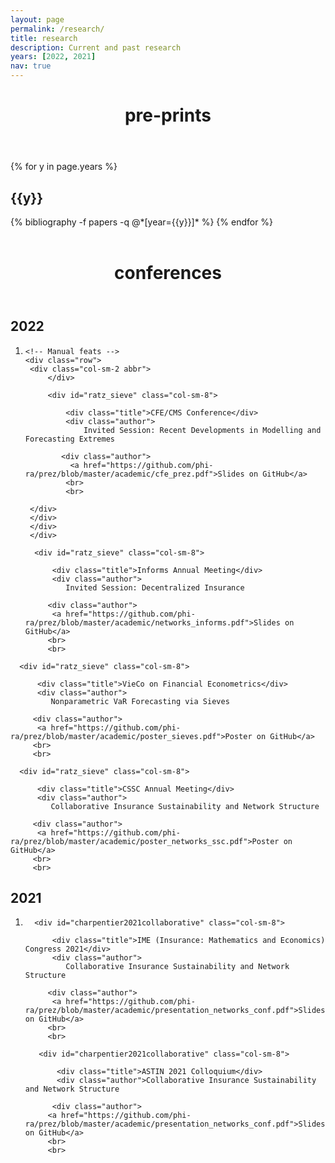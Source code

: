 ```yaml
---
layout: page
permalink: /research/
title: research
description: Current and past research
years: [2022, 2021]
nav: true
---
```



<header class="post-header">
    <h1 class="post-title">pre-prints</h1>
    <p class="post-description"></p>
</header>

<div class="publications">

{% for y in page.years %}
  <h2 class="year">{{y}}</h2>
  {% bibliography -f papers -q @*[year={{y}}]* %}
{% endfor %}

</div>

<br>


<header class="post-header">
    <h1 class="post-title">conferences</h1>
    <p class="post-description"></p>
</header>


<article>
    <div class="publications">


<h2 class="year">2022</h2>
<ol class="bibliography"><li>
	
    <!-- Manual feats -->
    <div class="row">
     <div class="col-sm-2 abbr">
         </div>

         <div id="ratz_sieve" class="col-sm-8">
    
             <div class="title">CFE/CMS Conference</div>
             <div class="author">
    			 Invited Session: Recent Developments in Modelling and Forecasting Extremes
			 
            <div class="author">
    		  <a href="https://github.com/phi-ra/prez/blob/master/academic/cfe_prez.pdf">Slides on GitHub</a>
    		 <br>
    		 <br>
  
     </div>
     </div>
     </div>
     </div>
	
 <!-- Manual feats -->
 <div class="row">
  <div class="col-sm-2 abbr">
      </div>

      <div id="ratz_sieve" class="col-sm-8">
    
          <div class="title">Informs Annual Meeting</div>
          <div class="author">
 			 Invited Session: Decentralized Insurance
			 
         <div class="author">
 		  <a href="https://github.com/phi-ra/prez/blob/master/academic/networks_informs.pdf">Slides on GitHub</a>
 		 <br>
 		 <br>
  
  </div>
  </div>
  </div>
  </div>
	
	
	
 <!-- Manual feats -->
 <div class="row">
  <div class="col-sm-2 abbr">
      </div>

      <div id="ratz_sieve" class="col-sm-8">
    
          <div class="title">VieCo on Financial Econometrics</div>
          <div class="author">
 			 Nonparametric VaR Forecasting via Sieves
			 
         <div class="author">
 		  <a href="https://github.com/phi-ra/prez/blob/master/academic/poster_sieves.pdf">Poster on GitHub</a>
 		 <br>
 		 <br>
  
  </div>
  </div>
  </div>
  </div>

 <!-- Manual feats -->
 <div class="row">
  <div class="col-sm-2 abbr">
      </div>

      <div id="ratz_sieve" class="col-sm-8">
    
          <div class="title">CSSC Annual Meeting</div>
          <div class="author">
 			 Collaborative Insurance Sustainability and Network Structure 
			 
         <div class="author">
 		  <a href="https://github.com/phi-ra/prez/blob/master/academic/poster_networks_ssc.pdf">Poster on GitHub</a>
 		 <br>
 		 <br>
  
  </div>
  </div>
  </div>
  </div>
  
 <h2 class="year">2021</h2>
 <ol class="bibliography"><li>

 <!-- Manual feats -->
 <div class="row">
  <div class="col-sm-2 abbr">
      </div>

      <div id="charpentier2021collaborative" class="col-sm-8">
    
          <div class="title">IME (Insurance: Mathematics and Economics) Congress 2021</div>
          <div class="author">
 			 Collaborative Insurance Sustainability and Network Structure 
			 
         <div class="author">
 		  <a href="https://github.com/phi-ra/prez/blob/master/academic/presentation_networks_conf.pdf">Slides on GitHub</a>
 		 <br>
 		 <br>
  
  </div>
  </div>
  </div>
  </div>
  
  <!-- Manual feats -->
  <div class="row">
   <div class="col-sm-2 abbr">
       </div>

       <div id="charpentier2021collaborative" class="col-sm-8">
    
           <div class="title">ASTIN 2021 Colloquium</div>
           <div class="author">Collaborative Insurance Sustainability and Network Structure			  
			 
          <div class="author">
  		 <a href="https://github.com/phi-ra/prez/blob/master/academic/presentation_networks_conf.pdf">Slides on GitHub</a>
  		 <br>
  		 <br>
  
   </div>
   </div>
   </div>
   </div>
 
 
  
 